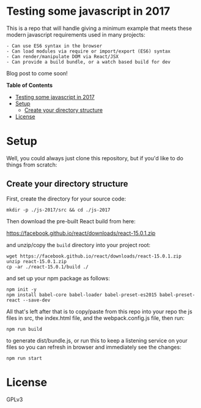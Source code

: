 # Testing some javascript in 2017

This is a repo that will handle giving a minimum example that meets
these modern javascript requirements used in many projects:

    - Can use ES6 syntax in the browser
    - Can load modules via require or import/export (ES6) syntax
    - Can render/manipulate DOM via React/JSX
    - Can provide a build bundle, or a watch based build for dev

Blog post to come soon!

<!-- markdown-toc start - Don't edit this section. Run M-x markdown-toc-generate-toc again -->
**Table of Contents**

- [Testing some javascript in 2017](#testing-some-javascript-in-2017)
- [Setup](#setup)
    - [Create your directory structure](#create-your-directory-structure)
- [License](#license)

<!-- markdown-toc end -->

# Setup

Well, you could always just clone this repository, but if you'd like
to do things from scratch:

## Create your directory structure

First, create the directory for your source code:

```
mkdir -p ./js-2017/src && cd ./js-2017
```

Then download the pre-built React build from here:

https://facebook.github.io/react/downloads/react-15.0.1.zip

and unzip/copy the `build` directory into your project root:

```
wget https://facebook.github.io/react/downloads/react-15.0.1.zip
unzip react-15.0.1.zip
cp -ar ./react-15.0.1/build ./
```

and set up your npm package as follows:

```
npm init -y
npm install babel-core babel-loader babel-preset-es2015 babel-preset-react --save-dev
```

All that's left after that is to copy/paste from this repo into your
repo the js files in src, the index.html file, and the
webpack.config.js file, then run:

```
npm run build
```

to generate dist/bundle.js, or run this to keep a listening service on
your files so you can refresh in browser and immediately see the
changes:

```
npm run start
```

# License

GPLv3
